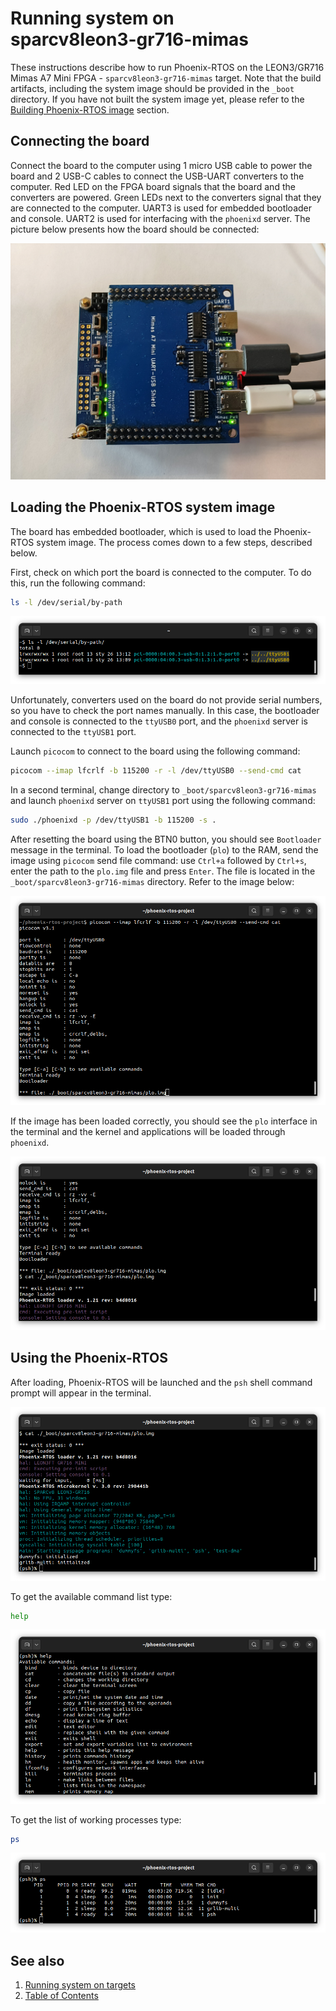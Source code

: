 # Running system on <nobr>sparcv8leon3-gr716-mimas</nobr>

These instructions describe how to run Phoenix-RTOS on the LEON3/GR716 Mimas A7 Mini FPGA - `sparcv8leon3-gr716-mimas`
target. Note that the build artifacts, including the system image should be provided in the `_boot` directory. If you
have not built the system image yet, please refer to the [Building Phoenix-RTOS image](../building/index.md) section.

## Connecting the board

Connect the board to the computer using 1 micro USB cable to power the board and 2 USB-C cables to connect the USB-UART
converters to the computer. Red LED on the FPGA board signals that the board and the converters are powered. Green LEDs
next to the converters signal that they are connected to the computer. UART3 is used for embedded bootloader and
console. UART2 is used for interfacing with the `phoenixd` server. The picture below presents how the board should be
connected:

![Image](_images/gr716-mimas-connection.jpg)

## Loading the Phoenix-RTOS system image

The board has embedded bootloader, which is used to load the Phoenix-RTOS system image. The process comes down to a few
steps, described below.

First, check on which port the board is connected to the computer. To do this, run the following command:

```bash
ls -l /dev/serial/by-path
```

![Image](_images/gr716-mimas-ls.png)

Unfortunately, converters used on the board do not provide serial numbers, so you have to check the port names manually.
In this case, the bootloader and console is connected to the `ttyUSB0` port, and the `phoenixd` server is connected to
the `ttyUSB1` port.

Launch `picocom` to connect to the board using the following command:

```bash
picocom --imap lfcrlf -b 115200 -r -l /dev/ttyUSB0 --send-cmd cat
```

In a second terminal, change directory to `_boot/sparcv8leon3-gr716-mimas` and launch `phoenixd` server on `ttyUSB1`
port using the following command:

```bash
sudo ./phoenixd -p /dev/ttyUSB1 -b 115200 -s .
```

After resetting the board using the BTN0 button, you should see `Bootloader` message in the terminal. To load the
bootloader (`plo`) to the RAM, send the image using `picocom` send file command: use `Ctrl+a` followed by `Ctrl+s`,
enter the path to the `plo.img` file and press `Enter`. The file is located in the `_boot/sparcv8leon3-gr716-mimas`
directory. Refer to the image below:

![Image](_images/gr716-mimas-picocom-send.png)

If the image has been loaded correctly, you should see the `plo` interface in the terminal and the kernel and
applications will be loaded through `phoenixd`.

![Image](_images/gr716-mimas-loading.png)

## Using the Phoenix-RTOS

After loading, Phoenix-RTOS will be launched and the `psh` shell command prompt will appear in the terminal.

![Image](_images/gr716-mimas-start.png)

To get the available command list type:

```bash
help
```

![Image](_images/gr716-mimas-help.png)

To get the list of working processes type:

```bash
ps
```

![Image](_images/gr716-mimas-ps.png)

## See also

1. [Running system on targets](index.md)
2. [Table of Contents](../index.md)
